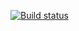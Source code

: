 [![Build status](https://ci.appveyor.com/api/projects/status/t8awpplb8cbp7it9/branch/master?svg=true)](https://ci.appveyor.com/project/SnezhanaMatveeva/postmanecho/branch/master)
